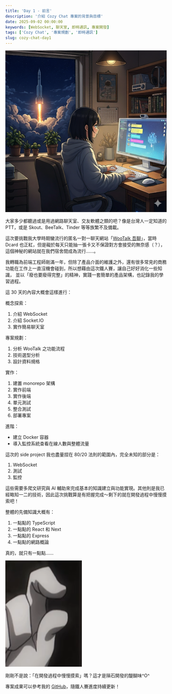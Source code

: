 ```yaml
---
title: 'Day 1 - 前言'
description: '介紹 Cozy Chat 專案的背景與目標'
date: 2025-09-02 00:00:00
keywords: [WebSocket, 聊天室, 即時通訊, 專案開發]
tags: ['Cozy Chat', '專案規劃', '即時通訊']
slug: cozy-chat-day1
---
```


![gh](https://raw.githubusercontent.com/penspulse326/penspulse326.github.io/images/1756704469000wh6xmh.png)

大家多少都聽過或是用過網路聊天室、交友軟體之類的吧？像是台灣人一定知道的 PTT，或是 Skout、BeeTalk、Tinder 等等族繁不及備載。

這次要挑戰我大學時期蠻流行的匿名一對一聊天網站「[WooTalk 吾聊](https://wootalk.today/)」，當時 Dcard 也正紅，但是礙於每天只能抽一張卡又不保證對方會接受的無奈感（？），這個神秘的網站就在我們宿舍間成為流行......。

我轉職為前端工程師剛滿一年，但除了產品介面的維護之外，還有很多常見的商務功能在工作上一直沒機會碰到，所以想藉由這次鐵人賽，讓自己好好消化一些知識， 並以「廢也要廢得完整」的精神，實踐一套簡單的產品架構，也記錄我的學習過程。

這 30 天的內容大概會這樣進行：

概念探索：

1. 介紹 WebSocket
2. 介紹 Socket.IO
3. 實作簡易聊天室

專案規劃：

1. 分析 WooTalk 之功能流程
2. 技術選型分析
3. 設計資料規格

實作：

1. 建置 monorepo 架構
2. 實作前端
3. 實作後端
4. 單元測試
5. 整合測試
6. 部署專案

進階：

- 建立 Docker 容器
- 導入監控系統查看在線人數與整體流量

這次的 side project 我也盡量捏在 80/20 法則的範圍內，完全未知的部分是：

1. WebSocket
2. 測試
3. 監控

這些需要多爬文研究與 AI 輔助來完成基本的知識建立與功能實現。其他則是我已經略知一二的技術，因此這次挑戰算是有把握完成～剩下的就在開發過程中慢慢摸索吧！

整體的先備知識大概有：

1. 一點點的 TypeScript
2. 一點點的 React 和 Next
3. 一點點的 Express
4. 一點點的網路概論

真的，就只有一點點......

![gh](https://raw.githubusercontent.com/penspulse326/penspulse326.github.io/images/1756743290000t6o8lj.png)

剛剛不是說：「在開發過程中慢慢摸索」嗎？這才是隕石開發的醍醐味^O^

專案成果可以參考我的 [GitHub](https://github.com/penspulse326/cozy-chat)，隨鐵人賽進度持續更新！
